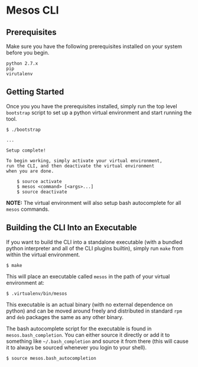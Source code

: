 # Mesos CLI

## Prerequisites

Make sure you have the following prerequisites
installed on your system before you begin.

```
python 2.7.x
pip
virutalenv
```

## Getting Started

Once you you have the prerequisites installed, simply
run the top level `bootstrap` script to set up a python
virtual environment and start running the tool.

```
$ ./bootstrap

...

Setup complete!

To begin working, simply activate your virtual environment,
run the CLI, and then deactivate the virtual environment
when you are done.

    $ source activate
    $ mesos <command> [<args>...]
    $ source deactivate
```

**NOTE:** The virtual environment will also setup bash
autocomplete for all `mesos` commands.

## Building the CLI Into an Executable

If you want to build the CLI into a standalone executable
(with a bundled python interpreter and all of the CLI plugins
builtin), simply run `make` from within the virtual environment.

```
$ make
```

This will place an executable called `mesos` in the path of your
virtual environment at:

```
$ .virtualenv/bin/mesos
```

This executable is an actual binary (with no external dependence
on python) and can be moved around freely and distributed in standard
`rpm` and `deb` packages the same as any other binary.

The bash autocomplete script for the executable is found in
`mesos.bash_completion`. You can either source it directly or add
it to something like `~/.bash_completion` and source it from there
(this will cause it to always be sourced whenever you login to your shell).

```
$ source mesos.bash_autocompletion
```
